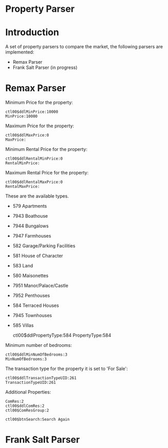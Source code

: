 Property Parser
==============

Introduction
=============
A set of property parsers to compare the market, the following parsers are implemented: 
  
  * Remax Parser
  * Frank Salt Parser (in progress)

Remax Parser 
============

Minimum Price for the property: 

    ctl00$ddlMinPrice:10000 
    MinPrice:10000

Maximum Price for the property: 

    ctl00$ddlMaxPrice:0
    MaxPrice:

Minimum Rental Price for the property: 

    ctl00$ddlRentalMinPrice:0
    RentalMinPrice:

Maximum Rental Price for the property: 

    ctl00$ddlRentalMaxPrice:0
    RentalMaxPrice:

These are the available types.  
* 579  Apartments
* 7943 Boathouse
* 7944 Bungalows
* 7947 Farmhouses
* 582 Garage/Parking Facilities
* 581 House of Character
* 583 Land
* 580 Maisonettes
* 7951 Manor/Palace/Castle
* 7952 Penthouses
* 584 Terraced Houses
* 7945 Townhouses
* 585 Villas


    ctl00$ddlPropertyType:584
    PropertyType:584


Minimum number of bedrooms: 

    ctl00$ddlMinNumOfBedrooms:3
    MinNumOfBedrooms:3

The transaction type for the property it is set to  'For Sale':
  
    ctl00$ddlTransactionTypeUID:261
    TransactionTypeUID:261

Additional Properties: 

    ComRes:2
    ctl00$ddlComRes:2
    ctl00$ComResGroup:2

    ctl00$btnSearch:Search Again


Frank Salt Parser
=================
